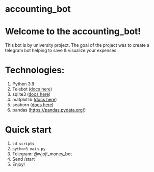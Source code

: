 # accounting_bot
# **Welcome to the accounting_bot!**

This bot is by university project. The goal of the project was to create a telegram bot helping to save & visualize your expenses. 

# **Technologies:**
1. Python 3.8
2. Telebot ([docs here](https://pypi.org/project/pyTelegramBotAPI/0.3.0/))
3. sqlite3 ([docs here](https://docs.python.org/3/library/sqlite3.html))
4. matplotlib ([docs here](https://matplotlib.org/))
5. seaborn ([docs here](https://seaborn.pydata.org/))
6. pandas (https://pandas.pydata.org/)

# **Quick start**

1. `сd scripts`
1. `python3 main.py`
1. Telegram: @wjojf_money_bot
1. Send /start
1. Enjoy!

